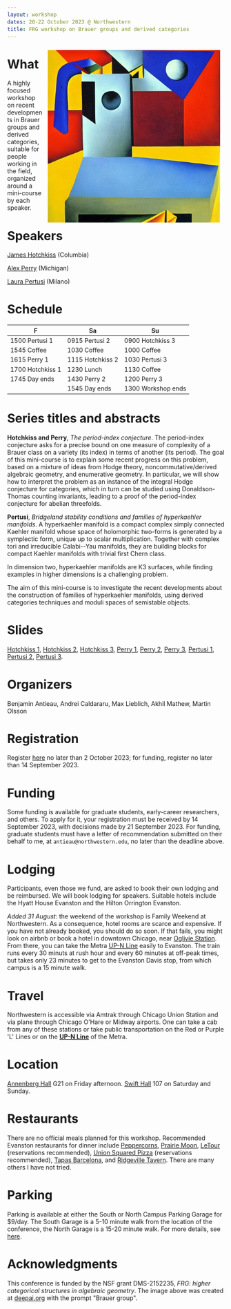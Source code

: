 ```yaml
---
layout: workshop
dates: 20-22 October 2023 @ Northwestern
title: FRG workshop on Brauer groups and derived categories
---
```

<div style="display:none">
$
\newcommand\A{\mathrm{A}}
\newcommand\C{\mathrm{C}}
\newcommand\D{\mathrm{D}}
\newcommand\E{\mathrm{E}}
\newcommand\F{\mathrm{F}}
\newcommand\G{\mathrm{G}}
\newcommand\H{\mathrm{H}}
\newcommand\h{\mathrm{h}}
\newcommand\K{\mathrm{K}}
\newcommand\L{\mathrm{L}}
\newcommand\M{\mathrm{M}}
\newcommand\t{\mathrm{t}}
\newcommand{\bA}{\mathbf{A}}
\newcommand{\bG}{\mathbf{G}}
\newcommand{\bH}{\mathbf{H}}
\newcommand{\bT}{\mathbf{T}}
\newcommand{\bW}{\mathbf{W}}
\newcommand{\Gm}{\bG_m}
\newcommand\Ascr{\mathcal{A}}
\newcommand\Cscr{\mathcal{C}}
\newcommand\Dscr{\mathcal{D}}
\newcommand\Escr{\mathcal{E}}
\newcommand\Kscr{\mathcal{K}}
\newcommand\Lscr{\mathcal{L}}
\newcommand\Oscr{\mathcal{O}}
\newcommand\Perfscr{\mathcal{P}\mathrm{erf}}
\newcommand\Acscr{\mathcal{A}\mathrm{c}}
\newcommand\heart{\heartsuit}
\newcommand\cn{\mathrm{cn}}
\newcommand\op{\mathrm{op}}
\newcommand\gr{\mathrm{gr}}
\newcommand\Gr{\mathrm{Gr}}
\newcommand\fil{\mathrm{fil}}
\newcommand\Ho{\mathrm{Ho}}
\newcommand\dR{\mathrm{dR}}
\newcommand\HH{\mathrm{HH}}
\newcommand\HC{\mathrm{HC}}
\newcommand\HP{\mathrm{HP}}
\newcommand\TC{\mathrm{TC}}
\newcommand\TP{\mathrm{TP}}
\newcommand{\bMap}{\mathbf{Map}}
\newcommand{\End}{\mathrm{End}}
\newcommand{\Mod}{\mathrm{Mod}}
\newcommand{\coMod}{\mathrm{coMod}}
\newcommand{\Fun}{\mathrm{Fun}}
\newcommand{\bMap}{\mathbf{Map}}
\newcommand\bE{\mathbf{E}}
\newcommand\bZ{\mathbf{Z}}
\newcommand\bAM{\mathbf{AM}}
\newcommand\bLM{\mathbf{LM}}
\newcommand\Spec{\mathrm{Spec}}
\newcommand\CAlg{\mathrm{CAlg}}
\newcommand\aCAlg{\mathfrak{a}\CAlg}
\newcommand\dCAlg{\mathfrak{d}\CAlg}
$
</div>


<img style="float: right; padding: 10px" width="400" src="../assets/jpg/frg_workshop.jpeg">

# What

A highly focused workshop on recent developments in Brauer groups and derived categories, suitable
for people working in the field, organized around a mini-course by each speaker.


# Speakers

[James Hotchkiss](https://sites.google.com/view/jameshotchkiss/james-hotchkiss) (Columbia)

[Alex Perry](http://www-personal.umich.edu/~arper/) (Michigan)

[Laura Pertusi](http://www.mat.unimi.it/users/pertusi/) (Milano)

# Schedule

|F|Sa|Su|
|-|--|-|
|1500 Pertusi 1|0915 Pertusi 2|0900 Hotchkiss 3|
|1545 Coffee|1030 Coffee|1000 Coffee|
|1615 Perry 1|1115 Hotchkiss 2|1030 Pertusi 3|
|1700 Hotchkiss 1|1230 Lunch|1130 Coffee|
|1745 Day ends|1430 Perry 2|1200 Perry 3|
||1545 Day ends|1300 Workshop ends|


# Series titles and abstracts

**Hotchkiss and Perry**, _The period-index conjecture_.
The period-index conjecture asks for a precise bound on one measure of complexity of a Brauer class on a variety (its index) in terms of another (its period). The goal of this mini-course is to explain some recent progress on this problem, based on a mixture of ideas from Hodge theory, noncommutative/derived algebraic geometry, and enumerative geometry. In particular, we will show how to interpret the problem as an instance of the integral Hodge conjecture for categories, which in turn can be studied using Donaldson-Thomas counting invariants, leading to a proof of the period-index conjecture for abelian threefolds.

**Pertusi**, _Bridgeland stability conditions and families of hyperkaehler manifolds_.
A hyperkaehler manifold is a compact complex simply connected Kaehler manifold whose space of holomorphic two-forms is generated by a symplectic form, unique up to scalar multiplication. Together with complex tori and irreducible Calabi--Yau manifolds, they are building blocks for compact Kaehler manifolds with trivial first Chern class.
 
In dimension two, hyperkaehler manifolds are K3 surfaces, while finding examples in higher dimensions is a challenging problem.
 
The aim of this mini-course is to investigate the recent developments about the construction of families of hyperkaehler manifolds, using derived categories techniques and moduli spaces of semistable objects.

# Slides

[Hotchkiss 1](../assets/pdf/hotchkiss_1.pdf),
[Hotchkiss 2](../assets/pdf/hotchkiss_2.pdf),
[Hotchkiss 3](../assets/pdf/hotchkiss_3.pdf),
[Perry 1](../assets/pdf/perry_1.pdf),
[Perry 2](../assets/pdf/perry_2.pdf),
[Perry 3](../assets/pdf/perry_3.pdf),
[Pertusi 1](../assets/pdf/pertusi_1.pdf),
[Pertusi 2](../assets/pdf/pertusi_2.pdf),
[Pertusi 3](../assets/pdf/pertusi_3.pdf).

# Organizers

Benjamin Antieau, Andrei Caldararu, Max Lieblich, Akhil Mathew, Martin Olsson

# Registration

Register [here](https://forms.gle/XELBPHvf6SHgXCNq7) no later than 2 October 2023; for funding,
register no later than 14 September 2023.

# Funding

Some funding is available for graduate students, early-career researchers, and others. To apply for it, your
registration must be received by 14 September 2023, with decisions made by 21 September 2023.
For funding, graduate students must have a letter of recommendation submitted on their behalf to me,
at ```antieau@northwestern.edu```, no later than the deadline above.

# Lodging

Participants, even those we fund, are asked to book their own lodging and be reimbursed. We will
book lodging for speakers. Suitable hotels include the Hyatt House Evanston and the Hilton Orrington
Evanston.

*Added 31 August*: the weekend of the workshop is Family Weekend at Northwestern. As a consequence,
    hotel rooms are scarce and expensive. If you have not already booked, you should do so soon. If
    that fails, you might look on airbnb or book a hotel in downtown Chicago, near [Oglivie
    Station](https://goo.gl/maps/xNueKCXJ9iVdoxC48). From there, you can take the Metra [UP-N Line](https://ridertools.metrarail.com/maps-schedules/train-lines/UP-N)
    easily to Evanston. The train runs every 30 minuts at rush hour and every 60 minutes at
    off-peak times, but takes only 23 minutes to get to the Evanston Davis stop, from which campus
    is a 15 minute walk.

# Travel

Northwestern is accessible via Amtrak through Chicago Union Station and via plane through Chicago O'Hare or
Midway airports. One can take a cab from any of these stations or take public transportation on the Red or
Purple 'L' Lines or on the **[UP-N
Line](https://ridertools.metrarail.com/maps-schedules/train-lines/UP-N)** of the Metra.

# Location

[Annenberg Hall](https://goo.gl/maps/dRCaQxDxCZexYxa48) G21 on Friday afternoon.
[Swift Hall](https://goo.gl/maps/ikPi3k7Jsj2Uczd9A) 107 on Saturday and Sunday.

# Restaurants

There are no official meals planned for this workshop. Recommended Evanston restaurants for dinner include
[Peppercorns](http://peppercornskitchen.com/), [Prairie Moon](http://www.prairiemoonrestaurant.com/), [LeTour](https://www.letourevanston.com/) (reservations recommended), [Union Squared Pizza](http://unionpizza.com/) (reservations recommended),
[Tapas Barcelona](http://tapasbarcelona.com/), and [Ridgeville Tavern](http://ridgevilletavern.com/). There are many others I have not tried.

# Parking

Parking is available at either the South or North Campus Parking Garage for $9/day.
The South Garage is a 5-10 minute walk from 
the location of the conference, the North Garage is a 15-20 minute walk.
For more details, see
[here](https://www.northwestern.edu/transportation-parking/evanston-parking/).

# Acknowledgments

This conference is funded by the NSF grant DMS-2152235, _FRG: higher categorical structures in
algebraic geometry_.
The image above was created at
[deepai.org](https://deepai.org/machine-learning-model/abstract-painting-generator) with the prompt
"Brauer group".
